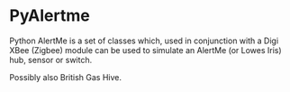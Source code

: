 # PyAlertme

Python AlertMe is a set of classes which, used in conjunction with a Digi XBee (Zigbee) module can be used to simulate an AlertMe (or Lowes Iris) hub, sensor or switch.

Possibly also British Gas Hive.
